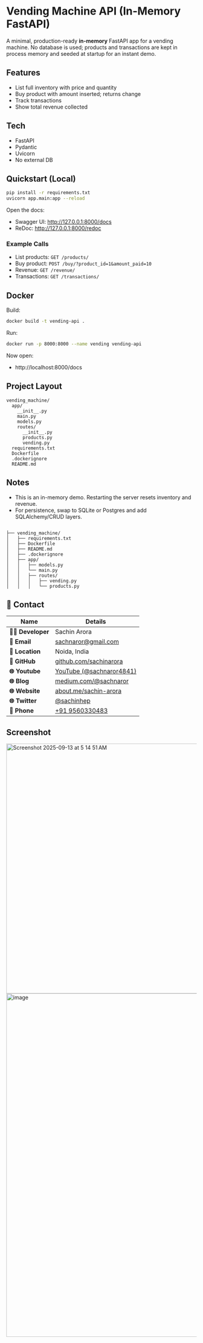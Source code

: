 # Vending Machine API (In-Memory FastAPI)

A minimal, production-ready **in-memory** FastAPI app for a vending machine.
No database is used; products and transactions are kept in process memory
and seeded at startup for an instant demo.

## Features
- List full inventory with price and quantity
- Buy product with amount inserted; returns change
- Track transactions
- Show total revenue collected

## Tech
- FastAPI
- Pydantic
- Uvicorn
- No external DB

## Quickstart (Local)

```bash
pip install -r requirements.txt
uvicorn app.main:app --reload
```

Open the docs:
- Swagger UI: http://127.0.0.1:8000/docs
- ReDoc: http://127.0.0.1:8000/redoc

### Example Calls
- List products: `GET /products/`
- Buy product: `POST /buy/?product_id=1&amount_paid=10`
- Revenue: `GET /revenue/`
- Transactions: `GET /transactions/`

## Docker

Build:
```bash
docker build -t vending-api .
```

Run:
```bash
docker run -p 8000:8000 --name vending vending-api
```

Now open:
- http://localhost:8000/docs




## Project Layout

```
vending_machine/
  app/
    __init__.py
    main.py
    models.py
    routes/
      __init__.py
      products.py
      vending.py
  requirements.txt
  Dockerfile
  .dockerignore
  README.md
```

## Notes
- This is an in-memory demo. Restarting the server resets inventory and revenue.
- For persistence, swap to SQLite or Postgres and add SQLAlchemy/CRUD layers.


```

├── vending_machine/
│   ├── requirements.txt
│   ├── Dockerfile
│   ├── README.md
│   ├── .dockerignore
│   ├── app/
│   │   ├── models.py
│   │   └── main.py
│   │   ├── routes/
│   │   │   ├── vending.py
│   │   │   └── products.py

```

## 📩 Contact

| Name              | Details                                                           |
|-------------------|-------------------------------------------------------------------|
| **👨‍💻 Developer**  | Sachin Arora                                                      |
| **📧 Email**      | [sachnaror@gmail.com](mailto:sachnaror@gmail.com)                 |
| **📍 Location**   | Noida, India                                                      |
| **📂 GitHub**     | [github.com/sachinarora](https://github.com/sachinarora)          |
| **🌐 Youtube**    | [YouTube (@sachnaror4841)](https://www.youtube.com/@sachnaror4841/videos) |
| **🌐 Blog**       | [medium.com/@sachnaror](https://medium.com/@sachnaror)            |
| **🌐 Website**    | [about.me/sachin-arora](https://about.me/sachin-arora)            |
| **🌐 Twitter**    | [@sachinhep](https://twitter.com/sachinhep)                       |
| **📱 Phone**      | [+91 9560330483](tel:+919560330483)                               |






## Screenshot

<img width="714" height="659" alt="Screenshot 2025-09-13 at 5 14 51 AM" src="https://github.com/user-attachments/assets/e2c4d723-23aa-4968-960e-3f49ea491a52" />

<img width="1454" height="906" alt="image" src="https://github.com/user-attachments/assets/fea5abb0-e55a-4bfa-a184-e7d736b79439" />


